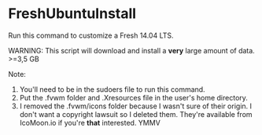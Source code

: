 FreshUbuntuInstall
==================

Run this command to customize a Fresh 14.04 LTS.

WARNING: This script will download and install a **very** large amount of data. >=3,5 GB

Note:

1. You'll need to be in the sudoers file to run this command.
1. Put the .fvwm folder and .Xresources file in the user's home directory.
1. I removed the .fvwm/icons folder because I wasn't sure of their origin. I don't want a copyright lawsuit so I deleted them. They're available from IcoMoon.io if you're **that** interested. YMMV
